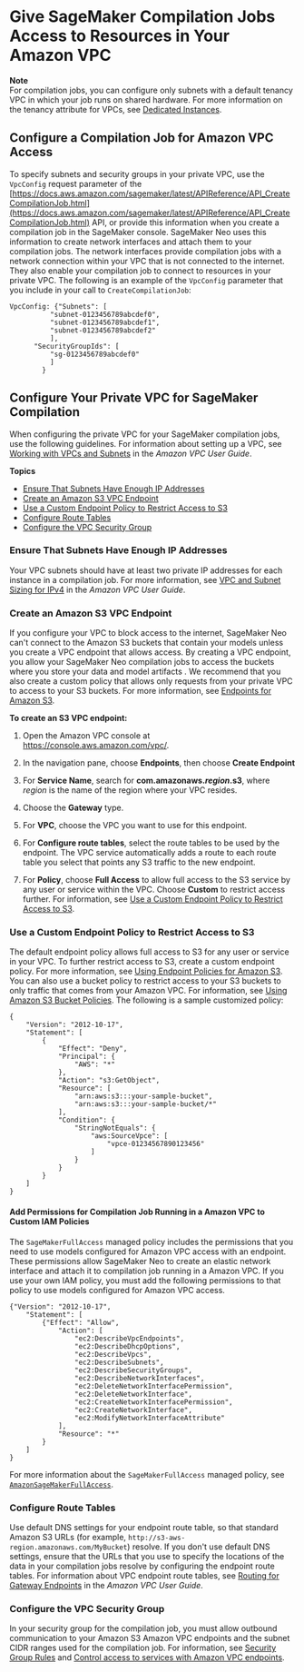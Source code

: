 # Give SageMaker Compilation Jobs Access to Resources in Your Amazon VPC<a name="neo-vpc"></a>

**Note**  
For compilation jobs, you can configure only subnets with a default tenancy VPC in which your job runs on shared hardware\. For more information on the tenancy attribute for VPCs, see [Dedicated Instances](https://docs.aws.amazon.com/AWSEC2/latest/UserGuide/dedicated-instance.html)\.

## Configure a Compilation Job for Amazon VPC Access<a name="neo-vpc-configure"></a>

To specify subnets and security groups in your private VPC, use the `VpcConfig` request parameter of the [https://docs.aws.amazon.com/sagemaker/latest/APIReference/API_CreateCompilationJob.html](https://docs.aws.amazon.com/sagemaker/latest/APIReference/API_CreateCompilationJob.html) API, or provide this information when you create a compilation job in the SageMaker console\. SageMaker Neo uses this information to create network interfaces and attach them to your compilation jobs\. The network interfaces provide compilation jobs with a network connection within your VPC that is not connected to the internet\. They also enable your compilation job to connect to resources in your private VPC\. The following is an example of the `VpcConfig` parameter that you include in your call to `CreateCompilationJob`:

```
VpcConfig: {"Subnets": [
          "subnet-0123456789abcdef0",
          "subnet-0123456789abcdef1",
          "subnet-0123456789abcdef2"
          ],
      "SecurityGroupIds": [
          "sg-0123456789abcdef0"
          ]
        }
```

## Configure Your Private VPC for SageMaker Compilation<a name="neo-vpc-vpc"></a>

When configuring the private VPC for your SageMaker compilation jobs, use the following guidelines\. For information about setting up a VPC, see [Working with VPCs and Subnets](https://docs.aws.amazon.com/AmazonVPC/latest/UserGuide/working-with-vpcs.html) in the *Amazon VPC User Guide*\.

**Topics**
+ [Ensure That Subnets Have Enough IP Addresses](#neo-vpc-ip)
+ [Create an Amazon S3 VPC Endpoint](#neo-vpc-s3)
+ [Use a Custom Endpoint Policy to Restrict Access to S3](#neo-vpc-policy)
+ [Configure Route Tables](#neo-vpc-route-table)
+ [Configure the VPC Security Group](#neo-vpc-groups)

### Ensure That Subnets Have Enough IP Addresses<a name="neo-vpc-ip"></a>

Your VPC subnets should have at least two private IP addresses for each instance in a compilation job\. For more information, see [VPC and Subnet Sizing for IPv4](https://docs.aws.amazon.com/AmazonVPC/latest/UserGuide/VPC_Subnets.html#vpc-sizing-ipv4) in the *Amazon VPC User Guide*\.

### Create an Amazon S3 VPC Endpoint<a name="neo-vpc-s3"></a>

If you configure your VPC to block access to the internet, SageMaker Neo can't connect to the Amazon S3 buckets that contain your models unless you create a VPC endpoint that allows access\. By creating a VPC endpoint, you allow your SageMaker Neo compilation jobs to access the buckets where you store your data and model artifacts \. We recommend that you also create a custom policy that allows only requests from your private VPC to access to your S3 buckets\. For more information, see [Endpoints for Amazon S3](https://docs.aws.amazon.com/AmazonVPC/latest/UserGuide/vpc-endpoints-s3.html)\.

**To create an S3 VPC endpoint:**

1. Open the Amazon VPC console at [https://console\.aws\.amazon\.com/vpc/](https://console.aws.amazon.com/vpc/)\.

1. In the navigation pane, choose **Endpoints**, then choose **Create Endpoint**

1. For **Service Name**, search for **com\.amazonaws\.*region*\.s3**, where *region* is the name of the region where your VPC resides\.

1. Choose the **Gateway** type\.

1. For **VPC**, choose the VPC you want to use for this endpoint\.

1. For **Configure route tables**, select the route tables to be used by the endpoint\. The VPC service automatically adds a route to each route table you select that points any S3 traffic to the new endpoint\.

1. For **Policy**, choose **Full Access** to allow full access to the S3 service by any user or service within the VPC\. Choose **Custom** to restrict access further\. For information, see [Use a Custom Endpoint Policy to Restrict Access to S3](train-vpc.md#train-vpc-policy)\.

### Use a Custom Endpoint Policy to Restrict Access to S3<a name="neo-vpc-policy"></a>

The default endpoint policy allows full access to S3 for any user or service in your VPC\. To further restrict access to S3, create a custom endpoint policy\. For more information, see [Using Endpoint Policies for Amazon S3](https://docs.aws.amazon.com/vpc/latest/userguide/vpc-endpoints-s3.html#vpc-endpoints-policies-s3)\. You can also use a bucket policy to restrict access to your S3 buckets to only traffic that comes from your Amazon VPC\. For information, see [Using Amazon S3 Bucket Policies](https://docs.aws.amazon.com/vpc/latest/userguide/vpc-endpoints-s3.html#vpc-endpoints-s3-bucket-policies)\. The following is a sample customized policy:

```
{
    "Version": "2012-10-17",
    "Statement": [
        {
            "Effect": "Deny",
            "Principal": {
                "AWS": "*"
            },
            "Action": "s3:GetObject",
            "Resource": [
                "arn:aws:s3:::your-sample-bucket",
                "arn:aws:s3:::your-sample-bucket/*"
            ],
            "Condition": {
                "StringNotEquals": {
                    "aws:SourceVpce": [
                        "vpce-01234567890123456"
                    ]
                }
            }
        }
    ]
}
```

#### Add Permissions for Compilation Job Running in a Amazon VPC to Custom IAM Policies<a name="neo-vpc-custom-iam"></a>

The `SageMakerFullAccess` managed policy includes the permissions that you need to use models configured for Amazon VPC access with an endpoint\. These permissions allow SageMaker Neo to create an elastic network interface and attach it to compilation job running in a Amazon VPC\. If you use your own IAM policy, you must add the following permissions to that policy to use models configured for Amazon VPC access\.

```
{"Version": "2012-10-17",
    "Statement": [
        {"Effect": "Allow",
            "Action": [
                "ec2:DescribeVpcEndpoints",
                "ec2:DescribeDhcpOptions",
                "ec2:DescribeVpcs",
                "ec2:DescribeSubnets",
                "ec2:DescribeSecurityGroups",
                "ec2:DescribeNetworkInterfaces",
                "ec2:DeleteNetworkInterfacePermission",
                "ec2:DeleteNetworkInterface",
                "ec2:CreateNetworkInterfacePermission",
                "ec2:CreateNetworkInterface",
                "ec2:ModifyNetworkInterfaceAttribute"
            ],
            "Resource": "*"
        }
    ]
}
```

For more information about the `SageMakerFullAccess` managed policy, see [`AmazonSageMakerFullAccess`](security-iam-awsmanpol.md#security-iam-awsmanpol-AmazonSageMakerFullAccess)\.

### Configure Route Tables<a name="neo-vpc-route-table"></a>

Use default DNS settings for your endpoint route table, so that standard Amazon S3 URLs \(for example, `http://s3-aws-region.amazonaws.com/MyBucket`\) resolve\. If you don't use default DNS settings, ensure that the URLs that you use to specify the locations of the data in your compilation jobs resolve by configuring the endpoint route tables\. For information about VPC endpoint route tables, see [Routing for Gateway Endpoints](https://docs.aws.amazon.com/AmazonVPC/latest/UserGuide/vpce-gateway.html#vpc-endpoints-routing) in the *Amazon VPC User Guide*\.

### Configure the VPC Security Group<a name="neo-vpc-groups"></a>

In your security group for the compilation job, you must allow outbound communication to your Amazon S3 Amazon VPC endpoints and the subnet CIDR ranges used for the compilation job\. For information, see [Security Group Rules](https://docs.aws.amazon.com/AmazonVPC/latest/UserGuide/VPC_SecurityGroups.html#SecurityGroupRules) and [Control access to services with Amazon VPC endpoints](https://docs.aws.amazon.com/AmazonVPC/latest/UserGuide/vpc-endpoints-access.html)\.